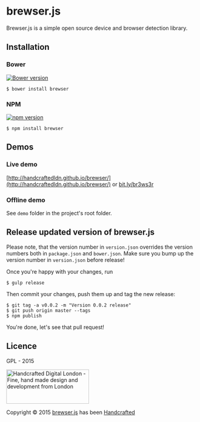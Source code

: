 # brewser.js

Brewser.js is a simple open source device and browser detection library.

## Installation

### Bower

[![Bower version](https://badge.fury.io/bo/brewser.svg)](http://badge.fury.io/bo/brewser)

	$ bower install brewser
	
### NPM

[![npm version](https://badge.fury.io/js/brewser.svg)](http://badge.fury.io/js/brewser)

	$ npm install brewser

## Demos

### Live demo
[http://handcraftedldn.github.io/brewser/](http://handcraftedldn.github.io/brewser/)
or 
[bit.ly/br3ws3r](http://bit.ly/br3ws3r)

### Offline demo
See `demo` folder in the project's root folder.


## Release updated version of brewser.js

Please note, that the version number in `version.json` overrides the version numbers both in `package.json` and `bower.json`. Make sure you bump up the version number in `version.json` before release!

Once you're happy with your changes, run

    $ gulp release

Then commit your changes, push them up and tag the new release:

    $ git tag -a v0.0.2 -m "Version 0.0.2 release"
    $ git push origin master --tags
    $ npm publish

You're done, let's see that pull request!

## Licence

GPL - 2015

<a href="http://handcrafteddigital.london" target="_blank">
    <img width="218" height="90" src="https://raw.githubusercontent.com/handcraftedLDN/brewser/master/handcrafted-digital-london-logo@2x.png" alt="Handcrafted Digital London - Fine, hand made design and development from London"/>
</a>

Copyright &copy; 2015 <a href="https://github.com/handcraftedLDN/brewser" target="_blank">brewser.js</a> has been <a href="http://handcrafteddigital.london" target="_blank">Handcrafted</a>